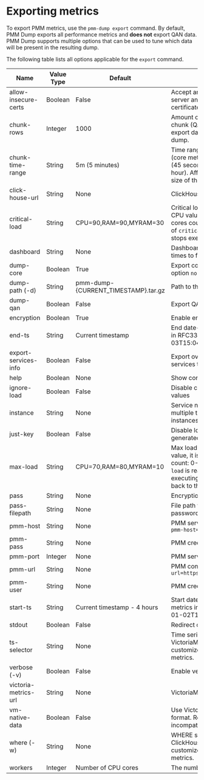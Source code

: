 # Exporting metrics

To export PMM metrics, use the `pmm-dump export` command. By default, PMM Dump exports all performance metrics and **does not** export QAN data. PMM Dump supports multiple options that can be used to tune which data will be present in the resulting dump.

The following table lists all options applicable for the `export` command.

| Name                 | Value Type | Default                             | Description |
|----------------------|------------|-------------------------------------|-------------|
| allow-insecure-certs |    Boolean |                               False | Accept any certificate presented by the server and any host name in that certificate
| chunk-rows           |    Integer |                                1000 | Amount of rows to fit into a single chunk (QAN metrics). Affects time to export data and size of the resulting dump.
| chunk-time-range     |     String |                      5m (5 minutes) | Time range to be fit into a single chunk (core metrics). Example values: '45s' (45 seconds), '5m' (5 minutes), '1h' (1 hour). Affects time to export data and size of the resulting dump.
| click-house-url      |     String |                                None | ClickHouse connection string
| critical-load        |     String |              CPU=90,RAM=90,MYRAM=30 | Critical load threshold values. For the CPU value, it is overall regardless of cores count: 0-100%. When the value of `critical-load` is reached, `pmm-dump` stops executing.
| dashboard            |     String |                                None | Dashboard name to filter. Use multiple times to filter by multiple dashboards.
| dump-core            |    Boolean |                                True | Export core metrics? To disable, specify option `no-dump-core`
| dump-path (-d)       |     String | pmm-dump-{CURRENT_TIMESTAMP}.tar.gz | Path to the dump file
| dump-qan             |    Boolean |                               False | Export QAN metrics?
| encryption           |    Boolean |                                True | Enable encryption
| end-ts               |     String |                   Current timestamp | End date-time to filter exported metrics in RFC3339 format, e.g. 2023-01-03T15:04:05Z07:00
| export-services-info |    Boolean |                               False | Export overview info about all the services that are being monitored
| help                 |    Boolean |                                None | Show context-sensitive help
| ignore-load          |    Boolean |                               False | Disable checking for load threshold values
| instance             |     String |                                None | Service name to filter instances. Use multiple times to filter by multiple instances.
| just-key             |    Boolean |                               False | Disable logging and print only generated encryption key
| max-load             |     String |              CPU=70,RAM=80,MYRAM=10 | Max load threshold values. For the CPU value, it is overall regardless of cores count: 0-100%. When the value of `max-load` is reached, `pmm-dump` stops executing and waits until resources are back to the specified values.
| pass                 |     String |                                None | Encryption password
| pass-filepath        |     String |                                None | File path where the generated password needs to be stored
| pmm-host             |     String |                                None | PMM server host (with scheme), e.g. `--pmm-host=https://127.0.0.1`
| pmm-pass             |     String |                                None | PMM credentials password
| pmm-port             |    Integer |                                None | PMM server port
| pmm-url              |     String |                                None | PMM connection string, e.g. `--pmm-url=https://admin:admin@127.0.0.1:443`
| pmm-user             |     String |                                None | PMM credentials user
| start-ts             |     String |         Current timestamp - 4 hours | Start date-time to filter exported metrics in RFC3339 format, e.g. 2023-01-02T15:04:05Z07:00
| stdout               |    Boolean |                               False | Redirect output to STDOUT
| ts-selector          |     String |                                None | Time series selector to pass to VictoriaMetrics. Allows you to write customized queries to retrieve core metrics.
| verbose (-v)         |    Boolean |                               False | Enable verbose mode
| victoria-metrics-url |     String |                                None | VictoriaMetrics connection string
| vm-native-data       |    Boolean |                               False | Use VictoriaMetrics' native export format. Reduces dump size, but can be incompatible between PMM versions
| where (-w)           |     String |                                None | WHERE statement to pass to ClickHouse. Allows you to write customized queries to retrieve QAN metrics.
| workers              |    Integer |                 Number of CPU cores | The number of reading workers

